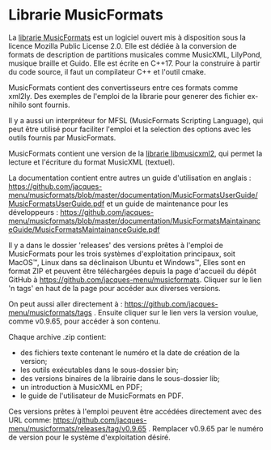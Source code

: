 # Librarie MusicFormats

La [librarie MusicFormats](https://github.com/jacques-menu/musicformats)
est un logiciel ouvert mis à disposition sous la licence Mozilla Public License 2.0.
Elle est dédiée à la conversion de formats de description de partitions musicales
comme MusicXML, LilyPond, musique braille et Guido.
Elle est écrite en C++17. Pour la construire à partir du code source,
il faut un compilateur C++ et l'outil cmake.

MusicFormats contient des  convertisseurs entre ces formats comme xml2ly.
Des exemples de l'emploi de la librarie pour generer des fichier ex-nihilo sont fournis.

Il y a aussi un interpréteur for MFSL (MusicFormats Scripting Language),
qui peut être utilisé pour faciliter l'emploi et la selection des options
avec les outils fournis par MusicFormats.

MusicFormats contient une version de la [librarie libmusicxml2](https://github.com/grame-cncm/libmusicxml.git),
qui permet la lecture et l'écriture du format MusicXML (textuel).

La documentation contient entre autres un guide d'utilisation en anglais :
  https://github.com/jacques-menu/musicformats/blob/master/documentation/MusicFormatsUserGuide/MusicFormatsUserGuide.pdf
et un guide de maintenance pour les développeurs :
  https://github.com/jacques-menu/musicformats/blob/master/documentation/MusicFormatsMaintainanceGuide/MusicFormatsMaintainanceGuide.pdf

Il y a dans le dossier 'releases' des versions prêtes à l'emploi de MusicFormats pour les trois systèmes d'exploitation principaux,
soit MacOS™, Linux dans sa déclinaison Ubuntu et Windows™,
Elles sont en format ZIP et peuvent être téléchargées depuis la page d'accueil du dépôt GitHub à
https://github.com/jacques-menu/musicformats.
Cliquer sur le lien 'n tags' en haut de la page pour accéder aux diverses versions.

On peut aussi aller directement à :
https://github.com/jacques-menu/musicformats/tags .
Ensuite cliquer sur le lien vers la version voulue, comme v0.9.65, pour accéder à son contenu.

Chaque archive .zip contient:
  - des fichiers texte contenant le numéro et la date de création de la version;
  - les outils exécutables dans le sous-dossier bin;
  - des versions binaires de la librairie dans le sous-dossier lib;
  - un  introduction à MusicXML en PDF;
  - le guide de l'utilisateur de MusicFormats en PDF.

Ces versions prêtes à l'emploi peuvent être accédées directement avec des URL comme:
  https://github.com/jacques-menu/musicformats/releases/tag/v0.9.65 .
Remplacer v0.9.65 par le numéro de version pour le système d'exploitation désiré.
